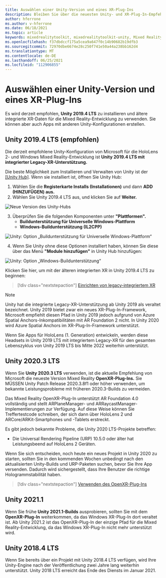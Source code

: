 ```yaml
---
title: Auswählen einer Unity-Version und eines XR-Plug-Ins
description: Bleiben Sie über die neuesten Unity- und XR-Plug-In-Empfehlungen für die Entwicklung von HoloLens-Anwendungen auf dem laufenden.
author: hferrone
ms.author: v-hferrone
ms.date: 06/18/2021
ms.topic: article
keywords: mixedrealitytoolkit, mixedrealitytoolkit-unity, Mixed Reality-Headset, Windows Mixed Reality-Headset, Virtual Reality-Headset, Unity
ms.openlocfilehash: f37dbdccf175a5cea9a647f0c14b90682b19dfb3
ms.sourcegitcommit: 72970dbe6674e28c250f741e50a44a238bb162d4
ms.translationtype: MT
ms.contentlocale: de-DE
ms.lasthandoff: 06/25/2021
ms.locfileid: "112906855"
---
```

# <a name="choosing-a-unity-version-and-xr-plugin"></a>Auswählen einer Unity-Version und eines XR-Plug-Ins

Es wird derzeit empfohlen, **Unity 2019.4 LTS** zu installieren und ältere integrierte XR-Daten für die Mixed Reality-Entwicklung zu verwenden. Sie können aber auch Apps mit anderen Unity-Konfigurationen erstellen.

## <a name="unity-20194-lts-recommended"></a>Unity 2019.4 LTS (empfohlen)

Die derzeit empfohlene Unity-Konfiguration von Microsoft für die HoloLens 2- und Windows Mixed Reality-Entwicklung ist **Unity 2019.4 LTS mit integrierter Legacy-XR-Unterstützung.**

Die beste Möglichkeit zum Installieren und Verwalten von Unity ist der <a href="https://unity3d.com/get-unity/download" target="_blank">[Unity Hub]</a>. Wenn sie installiert ist, öffnen Sie Unity Hub:

1. Wählen Sie die **Registerkarte Installs (Installationen)** und dann **ADD (HINZUFÜGEN) aus.**
2. Wählen Sie Unity 2019.4 LTS aus, und klicken Sie auf **Weiter.**

![Neue Version des Unity-Hubs](images/unity-hub-img-2019.png)

3. Überprüfen Sie die folgenden Komponenten unter **"Plattformen".**
    * **Buildunterstützung für Universelle Windows-Plattform** 
    * **Windows-Buildunterstützung (IL2CPP)**

![Unity: Option „Buildunterstützung für Universelle Windows-Plattform“](images/Unity_Install_Option_UWP_2019.png)

4. Wenn Sie Unity ohne diese Optionen installiert haben, können Sie diese über das Menü **"Module hinzufügen"** in Unity Hub hinzufügen:

![Unity: Option „Windows-Buildunterstützung“](images/Unity_Install_Option_UWP2_2019.png)

Klicken Sie hier, um mit der älteren integrierten XR in Unity 2019.4 LTS zu beginnen:

> [!div class="nextstepaction"]
> [Einrichten von legacy-integriertem XR](./xr-project-setup.md?tabs=legacy)

> [!NOTE]
> Unity hat die integrierte Legacy-XR-Unterstützung ab Unity 2019 als veraltet bezeichnet.  Unity 2019 bietet zwar ein neues XR-Plug-In-Framework, Microsoft empfiehlt diesen Pfad in Unity 2019 jedoch aufgrund von Azure Spatial Anchors-Inkompatibilitäten mit AR Foundation 2 nicht.  In Unity 2020 wird Azure Spatial Anchors im XR-Plug-In-Framework unterstützt.

Wenn Sie Apps für HoloLens (1. Generation) entwickeln, werden diese Headsets in Unity 2019 LTS mit integriertem Legacy-XR für den gesamten Lebenszyklus von Unity 2019 LTS bis Mitte 2022 weiterhin unterstützt.

## <a name="unity-20203-lts"></a>Unity 2020.3 LTS 

Wenn Sie **Unity 2020.3 LTS** verwenden, ist die aktuelle Empfehlung von Microsoft die neueste Version Mixed Reality **OpenXR-Plug-Ins.** Sie MÜSSEN Unity Patch Release 2020.3.8f1 oder höher verwenden, um bekannte Leistungsprobleme mit früheren 2020.3-Builds zu vermeiden.

Das Mixed Reality OpenXR-Plug-In unterstützt AR Foundation 4.0 vollständig und stellt ARPlaneManager- und ARRaycastManager-Implementierungen zur Verfügung. Auf diese Weise können Sie Treffertestcode schreiben, der sich dann über HoloLens 2 und ARCore/ARKit-Smartphones und -Tablets erstreckt.

Es gibt jedoch bekannte Probleme, die Unity 2020 LTS-Projekte betreffen:

* Die Universal Rendering Pipeline (URP) 10.5.0 oder älter hat Leistungsbeend auf HoloLens 2 Geräten.

Wenn Sie sich entscheiden, noch heute ein neues Projekt in Unity 2020 zu starten, sollten Sie in den kommenden Wochen unbedingt nach den aktualisierten Unity-Builds und URP-Paketen suchen, bevor Sie Ihre App versenden.  Dadurch wird sichergestellt, dass Ihre Benutzer die richtige Hologrammstabilität haben.

> [!div class="nextstepaction"]
> [Verwenden des OpenXR-Plug-Ins](./xr-project-setup.md?tabs=openxr)

## <a name="unity-20211"></a>Unity 2021.1

Wenn Sie frühe **Unity 2021.1-Builds** ausprobieren, sollten Sie mit dem **OpenXR-Plug-In** weiterkommen, da das Windows XR-Plug-In dort veraltet ist.  Ab Unity 2021.2 ist das OpenXR-Plug-In der einzige Pfad für die Mixed Reality-Entwicklung, da das Windows XR-Plug-In nicht mehr unterstützt wird.

## <a name="unity-20184-lts"></a>Unity 2018.4 LTS

Wenn Sie bereits über ein Projekt mit Unity 2018.4 LTS verfügen, wird Ihre Unity-Engine nach der Veröffentlichung zwei Jahre lang weiterhin unterstützt.  Unity 2018 LTS erreicht das Ende des Diensts im Januar 2021.